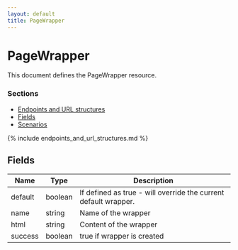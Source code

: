 ```yaml
---
layout: default
title: PageWrapper
---
```

 
# PageWrapper

This document defines the PageWrapper resource.

### Sections
	
* [Endpoints and URL structures](#endpoints-and-url-structures)
* [Fields](#fields)
* [Scenarios](#scenarios)

{% include endpoints_and_url_structures.md %}

## Fields

|Name|Type |Description|
|---|---|---|
|default| boolean|If defined as true - will override the current default wrapper. |
|name|string| Name of the wrapper |
|html|string| Content of the wrapper |
|success|boolean| true if wrapper is created |


